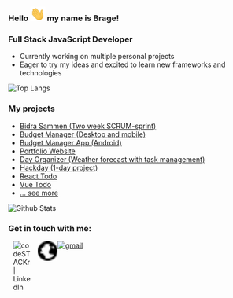 ### Hello <img src="https://raw.githubusercontent.com/bragerosberg/bragerosberg/master/wave.gif" width="30px"> my name is Brage!

### Full Stack JavaScript Developer
* Currently working on multiple personal projects
* Eager to try my ideas and excited to learn new frameworks and technologies

![Top Langs](https://github-readme-stats.vercel.app/api/top-langs/?username=bragerosberg&hide=TeX&layout=compact)

### My projects
* [Bidra Sammen (Two week SCRUM-sprint)][graduationproject]
* [Budget Manager (Desktop and mobile)][budget]
* [Budget Manager App (Android)][budgetmanagerandroid]
* [Portfolio Website][portfolio]
* [Day Organizer (Weather forecast with task management)][dayorganizer]
* [Hackday (1-day project)][hackday] 
* [React Todo][reacttodo]
* [Vue Todo][vuetodo]
* [... see more][myprojects]

![Github Stats](https://github-readme-stats.vercel.app/api?username=bragerosberg&count_private=true&show_icons=true&include_all_commits=true)

### Get in touch with me:
[<img align="left" style="margin-left: 10px;" alt="codeSTACKr | LinkedIn" width="40px" src="https://cdn.jsdelivr.net/npm/simple-icons@v3/icons/linkedin.svg" />][linkedin]
[<img align="left" style="margin-left: 10px;" alt="codeSTACKr.com" width="40px" src="https://raw.githubusercontent.com/iconic/open-iconic/master/svg/globe.svg" />][website]
<a href="mailto:bragecontact@gmail.com"><img width="40px" className="homepage__contact" alt="gmail" src="https://i.imgur.com/mo4E0Fb.png"/></a>


 [linkedin]: https://www.linkedin.com/in/brage-rosberg/
 [website]: https://www.bragerosberg.com
 [hackday]: https://github.com/bragerosberg/Hackday
 [portfolio]: https://github.com/bragerosberg/Portfolio
 [reacttodo]: https://github.com/bragerosberg/ReactTodo
 [dayorganizer]: https://github.com/bragerosberg/DayOrganizer
 [myprojects]: https://github.com/bragerosberg?tab=repositories
 [budget]: https://github.com/bragerosberg/BudgetManager
 [budgetmanagerandroid]: https://github.com/bragerosberg/budgetManagerNative
 [budgetmanager]: https://github.com/bragerosberg/BudgetManager
 [vuetodo]: https://github.com/bragerosberg/VueTodo
 [graduationproject]: https://github.com/jopemoma/Graduation-Project
